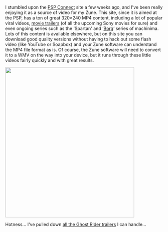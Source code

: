 I stumbled upon the [PSP Connect](http://psp.connect.com/) site a few weeks ago, and I've been really enjoying it as a source of video for my Zune. This site, since it is aimed at the PSP, has a ton of great 320&#215;240 MP4 content, including a lot of popular viral videos, [movie trailers](http://psp.connect.com/product/uni-evan-almighty-trailer-for-psp.php) (of all the upcoming Sony movies for sure) and even ongoing series such as the &#8216;Spartan' and &#8216;[Borg](http://psp.connect.com/product/mna-borg-war-episode-1.php)&#8216; series of machinima. Lots of this content is available elsewhere, but on this site you can download good quality versions without having to hack out some flash video (like YouTube or Soapbox) and your Zune software can understand the MP4 file format as is. Of course, the Zune software will need to convert it to a WMV on the way into your device, but it runs through these little videos fairly quickly and with great results.

[<img style="border-right: 0px; border-top: 0px; border-left: 0px; border-bottom: 0px" height="480" src="http://www.duncanmackenzie.net/images/WindowsLiveWriter/GetgreatvideoforyourZunecourtesyofSony_87A5/PSPConnect%5B6%5D.png" width="411" border="0" />](http://psp.connect.com/)

Hotness... I've pulled down [all the Ghost Rider trailers](http://psp.connect.com/channelGhostRider.php) I can handle...